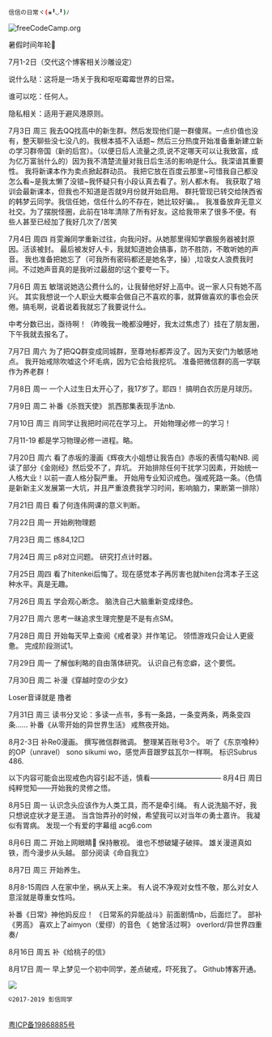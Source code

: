 ``` bash
信信の日常ヾ(❀╹◡╹)ﾉ
```
![freeCodeCamp.org 
](https://s2.ax1x.com/2019/08/18/mKLjmV.jpg)


暑假时间年轮🤗


7月1-2日（交代这个博客相关沙雕设定）

说什么哒：这将是一场关于我和呕呕霉霉世界的日常。

谁可以吃：任何人。

隐私相关：适用于避风港原则。

7月3日 周三
我去QQ找高中的新生群。然后发现他们是一群傻屌。一点价值也没有，整天聊些没七没八的。我根本插不入话题~
然后三分热度开始准备重新建立新の学习群帝国（新的后宫）。（以便日后人流量之须,说不定哪天可以让我致富，成为亿万富翁什么的）因为我不清楚流量对我日后生活的影响是什么。我深谙其重要性。
我将新课本作为卖点掀起群动员。
我把它放在百度云那里~可惜我自己都没怎么看~是我太懒了没错~我怀疑只有小段认真去看了。别人都木有。
我获取了培训会最新课本，但我也不知道是否就9月份就开始启用。
群托管现已转交给陕西省的韩梦云同学。我信任她，信任什么的不存在，她比较好骗。。
我准备放弃无意义社交。为了摆脱怪圈，此前在18年清除了所有好友。这给我带来了很多不便。有些人甚至已经加了我好几次了/苦笑

7月4日 周四
肖雯瀚同学重新过往，向我问好。从她那里得知学霸服务器被封原因。活该被封。
最后被发好人卡，我就知道她会搞事，防不胜防，不敢听她的声音。
我也准备把她忘了（可我所有密码都还是她名字，操）,垃圾女人浪费我时间。不过她声音真的是我听过最甜的!这个要夸一下。

7月6日 周五
敏瑞说她选公费什么的，让我替他好好上高中。说一家人只有她不高兴。
其实我想说一个人职业大概率会做自己不喜欢的事，就算做喜欢的事也会厌倦。搞毛啊，说着说着我就忘了我要说什么。

中考分数已出，亟待啊！（昨晚我一晚都没睡好，我太过焦虑了）挂在了朋友圈，下午我就去报名了。

7月7日 周六
为了把QQ群变成同城群，至尊地标都弄没了。因为天安门为敏感地点。
我开始戒除吹嘘这个坏毛病，因为它会给我挖坑。
准备把微信群的高一学联作为养老群！

7月8日 周一
一个人过生日太开心了，我17岁了。耶四！
搞明白农历是月球历。

7月9日 周二
补番《杀戮天使》
凯西那集表现手法nb.

7月10日 周三
肖同学让我把时间花在学习上。
开始物理必修一的学习！

7月11-19
都是学习物理必修一进程。略。

7月20日 周六
看了赤坂的漫画《辉夜大小姐想让我告白》赤坂的表情勾勒NB.
阅读了部分《金刚经》然后受不了，弃坑。
开始排除任何干扰学习因素，开始统一人格大业！以前一直人格分裂严重。
开始用专业知识戒色。强戒死路一条。（色情是新新主义发展第一大坑，并且严重浪费我学习时间，影响脑力，果断第一排除）

7月21日 周日
看了何连伟网课的意义判断。

7月22日 周一
开始刷物理题

7月23日 周二
练84,12□

7月24日 周三
p8对立问题。
研究打点计时器。

7月25日 周四
看了hitenkei后悔了。现在感觉本子再厉害也就hiten台湾本子王这种水平。真是无趣。

7月26日 周五
学会观心断念。
脑洗自己大脑重新变成绿色。

7月27日 周六
思考一昧追求生理完整是不是有点SM。

7月28日 周日
开始每天早上查阅《戒者录》并作笔记。
领悟游戏只会让人更疲惫。
完成阶段测试1。

7月29日 周一
了解伽利略的自由落体研究。
认识自己有恋癖，这个要慌。

7月30日 周二
补漫《穿越时空の少女》

Loser音译就是 撸者

7月31日 周三
读书分叉论：多读一点书，多有一条路，一条变两条，两条变四条……
补番《从零开始的异世界生活》
戒熬夜开始。

8月2-3日
补Re0漫画。
撰写微信群微调。
整理某百账号3个。
听了《东京喰种》的OP（unravel）
sono sikumi wo，感觉声音跟罗兹瓦尔一样啊。
标识Subrus 486.

以下内容可能会出现戒色内容引起不适，慎看——————————
8月4日 周日
纯粹觉知——开始我的灵修之悟。

8月5日 周一
认识念头应该作为人类工具，而不是牵引绳。
有人说洗脑不好，我只想说症状才是王道。
当含饴弄孙的时候，希望我可以对当年の勇士嘉许。
我凝似有胃病。
发现一个有爱的字幕组
acg6.com

8月6日 周二
开始上网眼睛👀 保持散视。
谁也不想破罐子破摔。
雄关漫道真如铁，而今漫步从头越。
部分阅读《命自我立》

8月7日 周三
开始养生。

8月8-15周四
人在家中坐，祸从天上来。
有人说不净观对女性不敬，那么对女人意淫就是尊重女性吗。

补番《日常》神他妈反应！
《日常系的异能战斗》前面剧情nb，后面烂了。
部补《男高》
喜欢上了aimyon（爱缪）的音色
《 她曾活过啊》
overlord/异世界四重奏/

8月16日 周五
补《给桃子的信》

8月17日 周一
早上梦见一个初中同学，差点破戒，吓死我了。
Github博客开通。  

![
](https://i.4cdn.org/c/1565495035454s.jpg)

``` bash
©2017-2019 彭信同学
```
<div id="footer">
	<p><br><a href="http://www.beian.miit.gov.cn/" target="_blank" rel="external nofollow">粤ICP备19868885号</a><br>  
